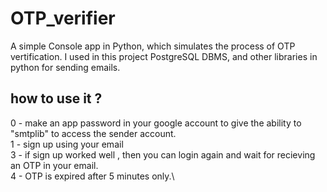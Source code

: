 # OTP_verifier
A simple Console app in Python, which simulates the process of OTP vertification.
I used in this project PostgreSQL DBMS, and other libraries in python for sending emails. 

## how to use it ?
0 - make an app password in your google account to give the ability to "smtplib" to access the sender account.\
1 - sign up using your email\
3 - if sign up worked well , then you can login again and wait for recieving an OTP in your email.\
4 - OTP is expired after 5 minutes only.\
